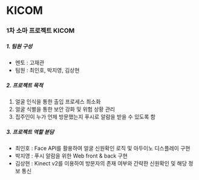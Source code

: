 # KICOM
### 1차 소마 프로젝트 KICOM
##### 1. 팀원 구성
+ 멘토 : 고재관
+ 팀원 : 최인호, 박지영, 김상현

##### 2. 프로젝트 목적
  1. 얼굴 인식을 통한 출입 프로세스 최소화
  2. 얼굴 식별을 통한 보안 강화 및 위험 상황 관리
  3. 집주인이 누가 언제 방문했는지 푸시로 알람을 받을 수 있도록 함

##### 3. 프로젝트 역할 분담
+ 최인호 : Face API를 활용하여 얼굴 신원확인 로직 및 아두이노 디스플레이 구현
+ 박지영 : 푸시 알람을 위한 Web front & back 구현
+ 김상현 : Kinect v2를 이용하여 방문자의 존재 여부와 간략한 신원확인 및 해당 정보 통신
